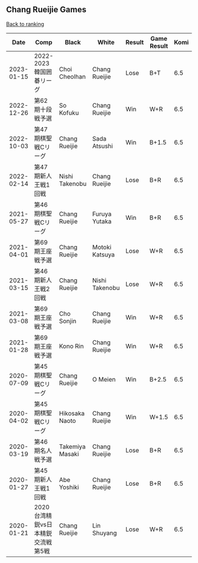 ## Chang Rueijie Games

[Back to ranking](../../index.md)




| **Date** | **Comp** | **Black** | **White** | **Result** | **Game Result** | **Komi** | **Rating** | **Diff** | 
| --- | --- | --- | --- | --- | --- | --- | --- | --- |
| 2023-01-15 | 2022-2023韓国囲碁リーグ | Choi Cheolhan | Chang Rueijie | Lose | B+T | 6.5 | 2820 | -22 | 
| 2022-12-26 | 第62期十段戦予選 | So Kofuku | Chang Rueijie | Win | W+R | 6.5 | 2842 | 92 | 
| 2022-10-03 | 第47期棋聖戦Cリーグ | Chang Rueijie | Sada Atsushi | Win | B+1.5 | 6.5 | 2750 | 124 | 
| 2022-02-14 | 第47期新人王戦1回戦 | Nishi Takenobu | Chang Rueijie | Lose | B+R | 6.5 | 2626 | -338 | 
| 2021-05-27 | 第46期棋聖戦Cリーグ | Chang Rueijie | Furuya Yutaka | Win | B+R | 6.5 | 2964 | 55 | 
| 2021-04-01 | 第69期王座戦予選 | Chang Rueijie | Motoki Katsuya | Lose | W+R | 6.5 | 2909 | 60 | 
| 2021-03-15 | 第46期新人王戦2回戦 | Chang Rueijie | Nishi Takenobu | Lose | W+R | 6.5 | 2849 | -104 | 
| 2021-03-08 | 第69期王座戦予選 | Cho Sonjin | Chang Rueijie | Win | W+R | 6.5 | 2953 | 134 | 
| 2021-01-28 | 第69期王座戦予選 | Kono Rin | Chang Rueijie | Win | W+R | 6.5 | 2819 | -12 | 
| 2020-07-09 | 第45期棋聖戦Cリーグ | Chang Rueijie | O Meien | Win | B+2.5 | 6.5 | 2831 | 99 | 
| 2020-04-02 | 第45期棋聖戦Cリーグ | Hikosaka Naoto | Chang Rueijie | Win | W+1.5 | 6.5 | 2732 | 92 | 
| 2020-03-19 | 第46期名人戦予選 | Takemiya Masaki | Chang Rueijie | Lose | B+R | 6.5 | 2640 | -76 | 
| 2020-01-27 | 第45期新人王戦1回戦 | Abe Yoshiki | Chang Rueijie | Lose | B+R | 6.5 | 2716 | -103 | 
| 2020-01-21 | 2020台湾精鋭vs日本精鋭交流戦第5戦 | Chang Rueijie | Lin Shuyang | Lose | W+R | 6.5 | 2819 | missing |




